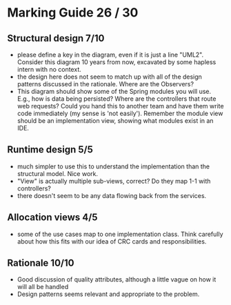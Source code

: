 
# Marking Guide   26 / 30


## Structural design 7/10
- please define a key in the diagram, even if it is just a line "UML2". Consider this diagram 10 years from now, excavated by some hapless intern with no context.
- the design here does not seem to match up with all of the design patterns discussed in the rationale. Where are the Observers? 
- This diagram should show some of the Spring modules you will use. E.g., how is data being persisted? Where are the controllers that route web requests? Could you hand this to another team and have them write code immediately (my sense is 'not easily'). Remember the module view should be an implementation view, showing what modules exist in an IDE.

## Runtime design 5/5
- much simpler to use this to understand the implementation than the structural model. Nice work.
- "View" is actually multiple sub-views, correct? Do they map 1-1 with controllers? 
- there doesn't seem to be any data flowing back from the services. 


## Allocation views 4/5
- some of the use cases map to one implementation class. Think carefully about how this fits with our idea of CRC cards and responsibilities.

## Rationale  10/10
- Good discussion of quality attributes, although a little vague on how it will all be handled
- Design patterns seems relevant and appropriate to the problem.

